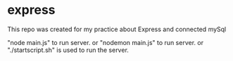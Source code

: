 # express

This repo was created for my practice about Express and connected mySql 

"node main.js" to run server.
or
"nodemon main.js" to run server.
or
"./startscript.sh" is used to run the server.
